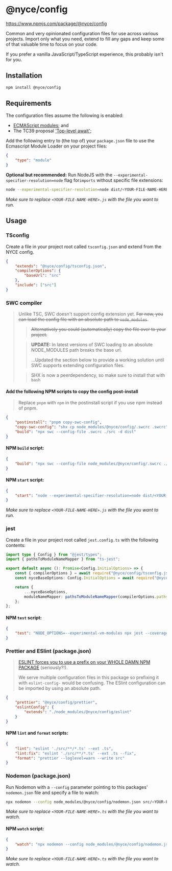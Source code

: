 # @nyce/config

https://www.npmjs.com/package/@nyce/config

Common and very opinionated configuration files for use across various projects. Import only what you need, extend to fill any gaps and keep some of that valuable time to focus on your code.

If you prefer a vanilla JavaScript/TypeScript experience, this probably isn't for you.

## Installation

```bash
npm install @nyce/config
```

## Requirements

The configuration files assume the following is enabled:

-   [ECMAScript modules](https://nodejs.org/api/esm.html#modules-ecmascript-modules); and
-   The TC39 proposal ['Top-level await'](https://github.com/tc39/proposal-top-level-await);

Add the following entry to (the top of) your `package.json` file to use the Ecmascript Module Loader on your project files:

```json
{
    "type": "module"
}
```

**Optional but recommended:** Run NodeJS with the `--experimental-specifier-resolution=node` flag for`imports` without specific file extensions:

```bash
node --experimental-specifier-resolution=node dist/<YOUR-FILE-NAME-HERE>.js
```

_Make sure to replace `<YOUR-FILE-NAME-HERE>.js` with the file you want to run._

## Usage

### TSconfig

Create a file in your project root called `tsconfig.json` and extend from the NYCE config.

```json
{
    "extends": "@nyce/config/tsconfig.json",
    "compilerOptions": {
        "baseUrl": "src"
    },
    "include": ["src"]
}
```

### SWC compiler

> Unlike TSC, SWC doesn't support config extension yet. ~~For now, you can load the config file with an absolute path to `node_modules`~~.
>
> > ~~Alternatively you could (automatically) copy the file over to your project.~~
> 
> > **UPDATE:** In latest versions of SWC loading to an absolute NODE_MODULES path breaks the base url.
> >
> > ...Updated the section below to provide a working solution until SWC supports extending configuration files.
>
> > SHX is now a peerdependency, so make sure to install that with
> > ```bash ```

#### Add the following NPM scripts to copy the config post-install

> Replace `pnpm` with `npm` in the postinstall script if you use npm instead of pnpm.
```json
{
    "postinstall": "pnpm copy-swc-config",
    "copy-swc-config": "shx cp node_modules/@nyce/config/.swcrc .swcrc",
    "build": "npx swc --config-file .swcrc ./src -d dist"
}
```

#### NPM `build` script:

```json
{
    "build": "npx swc --config-file node_modules/@nyce/config/.swcrc ./src -d dist"
}
```

#### NPM `start` script:

```json
{
    "start": "node --experimental-specifier-resolution=node dist/<YOUR-FILE-NAME-HERE>.js"
}
```

_Make sure to replace `<YOUR-FILE-NAME-HERE>.js` with the file you want to run._

### jest

Create a file in your project root called `jest.config.ts` with the following contents:

```typescript
import type { Config } from "@jest/types";
import { pathsToModuleNameMapper } from "ts-jest";

export default async (): Promise<Config.InitialOptions> => {
    const { compilerOptions } = await require("@nyce/config/tsconfig.json");
    const nyceBaseOptions: Config.InitialOptions = await require("@nyce/config/jest.cjs");

    return {
        ...nyceBaseOptions,
        moduleNameMapper: pathsToModuleNameMapper(compilerOptions.paths, { prefix: "<rootDir>/src/" }) ?? {},
    };
};
```

#### NPM `test` script:

```json
{
    "test": "NODE_OPTIONS=--experimental-vm-modules npx jest --coverage"
}
```

### Prettier and ESlint (package.json)

> [ESLINT forces you to use a prefix on your WHOLE DAMN NPM PACKAGE](https://eslint.org/docs/latest/developer-guide/shareable-configs#npm-scoped-modules) (seriously?!).
>
> We serve multiple configuration files in this package so prefixing it with `eslint-config-` would be confusing. The ESlint configuration can be imported by using an absolute path.

```json
{
    "prettier": "@nyce/config/prettier",
    "eslintConfig": {
        "extends": "./node_modules/@nyce/config/eslint"
    }
}
```

#### NPM `lint` and `format` scripts:

```json
{
    "lint": "eslint './src/**/*.ts' --ext .ts",
    "lint:fix": "eslint './src/**/*.ts' --ext .ts --fix",
    "format": "prettier --loglevel=warn --write src"
}
```

### Nodemon (package.json)

Run Nodemon with a `--config` parameter pointing to this packages' `nodemon.json` file and specify a file to watch:

```bash
npx nodemon --config node_modules/@nyce/config/nodemon.json src/<YOUR-FILE-NAME-HERE>.ts"
```

_Make sure to replace `<YOUR-FILE-NAME-HERE>.ts` with the file you want to watch._

#### NPM `watch` script:

```json
{
    "watch": "npx nodemon --config node_modules/@nyce/config/nodemon.json src/<YOUR-FILE-NAME-HERE>.ts"
}
```

_Make sure to replace `<YOUR-FILE-NAME-HERE>.ts` with the file you want to watch._
